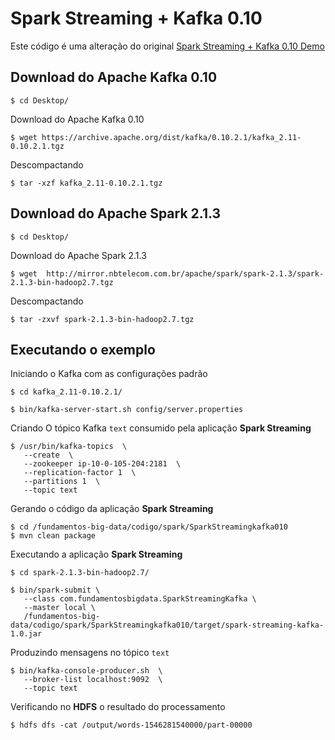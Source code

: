 # Spark Streaming + Kafka 0.10

Este código é uma alteração do original [Spark Streaming + Kafka 0.10 Demo](https://github.com/joanvr/spark-streaming-kafka-010-demo)


## Download do Apache Kafka 0.10

```
$ cd Desktop/
```


Download do Apache Kafka 0.10 
```
$ wget https://archive.apache.org/dist/kafka/0.10.2.1/kafka_2.11-0.10.2.1.tgz
```


Descompactando
```
$ tar -xzf kafka_2.11-0.10.2.1.tgz
```


## Download do Apache Spark 2.1.3

```
$ cd Desktop/
```


Download do Apache Spark 2.1.3  
```
$ wget  http://mirror.nbtelecom.com.br/apache/spark/spark-2.1.3/spark-2.1.3-bin-hadoop2.7.tgz
```


Descompactando
```
$ tar -zxvf spark-2.1.3-bin-hadoop2.7.tgz
```


## Executando o exemplo


Iniciando o Kafka com as configurações padrão
```
$ cd kafka_2.11-0.10.2.1/

$ bin/kafka-server-start.sh config/server.properties
```


Criando O tópico Kafka `text` consumido pela aplicação **Spark Streaming**
```
$ /usr/bin/kafka-topics  \
   --create  \
   --zookeeper ip-10-0-105-204:2181  \
   --replication-factor 1  \
   --partitions 1  \
   --topic text 
```


Gerando o código da aplicação **Spark Streaming**
```
$ cd /fundamentos-big-data/codigo/spark/SparkStreamingkafka010
$ mvn clean package
```


Executando a aplicação **Spark Streaming**
```
$ cd spark-2.1.3-bin-hadoop2.7/

$ bin/spark-submit \
   --class com.fundamentosbigdata.SparkStreamingKafka \
   --master local \
   /fundamentos-big-data/codigo/spark/SparkStreamingkafka010/target/spark-streaming-kafka-1.0.jar
```


Produzindo mensagens no tópico `text`
```
$ bin/kafka-console-producer.sh  \
   --broker-list localhost:9092  \
   --topic text  
```

Verificando no **HDFS** o resultado do processamento
```
$ hdfs dfs -cat /output/words-1546281540000/part-00000
```